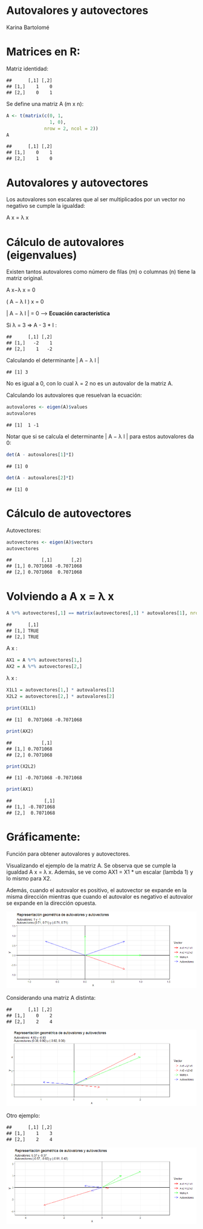 Autovalores y autovectores
================
Karina Bartolomé

# Matrices en R:

Matriz identidad:

    ##      [,1] [,2]
    ## [1,]    1    0
    ## [2,]    0    1

Se define una matriz A (m x n):

``` r
A <- t(matrix(c(0, 1, 
                1, 0), 
              nrow = 2, ncol = 2))
A
```

    ##      [,1] [,2]
    ## [1,]    0    1
    ## [2,]    1    0

# Autovalores y autovectores

Los autovalores son escalares que al ser multiplicados por un vector no
negativo se cumple la igualdad:

A x = λ x

# Cálculo de autovalores (eigenvalues)

Existen tantos autovalores como número de filas (m) o columnas (n) tiene
la matriz original.

A x−λ x = 0

( A − λ I ) x = 0

\| A − λ I \| = 0 –\> **Ecuación característica**

Si λ = 3 =\> A - 3 \* I :

    ##      [,1] [,2]
    ## [1,]   -2    1
    ## [2,]    1   -2

Calculando el determinante \| A − λ I \|

    ## [1] 3

No es igual a 0, con lo cual λ = 2 no es un autovalor de la matriz A.

Calculando los autovalores que resuelvan la ecuación:

``` r
autovalores <- eigen(A)$values
autovalores
```

    ## [1]  1 -1

Notar que si se calcula el determinante \| A − λ I \| para estos
autovalores da 0:

``` r
det(A - autovalores[1]*I)
```

    ## [1] 0

``` r
det(A - autovalores[2]*I)
```

    ## [1] 0

# Cálculo de autovectores

Autovectores:

``` r
autovectores <- eigen(A)$vectors
autovectores
```

    ##           [,1]       [,2]
    ## [1,] 0.7071068 -0.7071068
    ## [2,] 0.7071068  0.7071068

# Volviendo a A x = λ x

``` r
A %*% autovectores[,1] == matrix(autovectores[,1] * autovalores[1], nrow=2)
```

    ##      [,1]
    ## [1,] TRUE
    ## [2,] TRUE

A x :

``` r
AX1 = A %*% autovectores[1,]
AX2 = A %*% autovectores[2,]
```

λ x :

``` r
X1L1 = autovectores[1,] * autovalores[1]
X2L2 = autovectores[2,] * autovalores[2]
```

``` r
print(X1L1)
```

    ## [1]  0.7071068 -0.7071068

``` r
print(AX2)
```

    ##           [,1]
    ## [1,] 0.7071068
    ## [2,] 0.7071068

``` r
print(X2L2)
```

    ## [1] -0.7071068 -0.7071068

``` r
print(AX1)
```

    ##            [,1]
    ## [1,] -0.7071068
    ## [2,]  0.7071068

# Gráficamente:

Función para obtener autovalores y autovectores.

Visualizando el ejemplo de la matriz A. Se observa que se cumple la
igualdad A x = λ x. Además, se ve como AX1 = X1 \* un escalar (lambda 1)
y lo mismo para X2.

Además, cuando el autovalor es positivo, el autovector se expande en la
misma dirección mientras que cuando el autovalor es negativo el
autovalor se expande en la dirección opuesta.

![](01_autovalores_autovectores_files/figure-gfm/unnamed-chunk-15-1.png)<!-- -->

Considerando una matriz A distinta:

    ##      [,1] [,2]
    ## [1,]    0    2
    ## [2,]    2    4

![](01_autovalores_autovectores_files/figure-gfm/unnamed-chunk-16-1.png)<!-- -->

Otro ejemplo:

    ##      [,1] [,2]
    ## [1,]    1    3
    ## [2,]    2    4

![](01_autovalores_autovectores_files/figure-gfm/unnamed-chunk-17-1.png)<!-- -->
